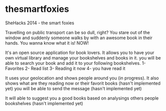 thesmartfoxies
==============

SheHacks 2014 - the smart foxies



Travelling on public transport can be so dull, right?
You stare out of the window and suddenly someone walks by with an awesome book in their hands.
You wanna know what it is! NOW!


It's an open source application for book lovers.
It allows you to have your own virtual library and manage your bookshelves and books in it.
you will be able to search your book and add it to your following bookshelves.
1- Favorites
2- Read list
3- Reading it now 
4- you have read it


It uses your geolocation and shows people around you (in progress).
It also shows what are they reading now or their favorit books (hasn't implemented yet)
you will be able to send the message (hasn't implemented yet)


It will able to suggest you a good books based on analysings others people bookshelves (hasn't implemented yet)

